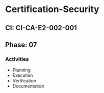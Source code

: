 # Certification-Security

## CI: CI-CA-E2-002-001
## Phase: 07

### Activities
- Planning
- Execution
- Verification
- Documentation
